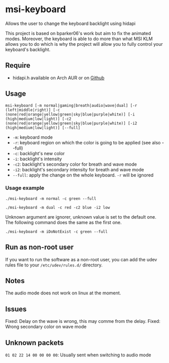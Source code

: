 # msi-keyboard
Allows the user to change the keyboard backlight using hidapi

This project is based on bparker06's work but aim to fix the animated modes. Moreover, the keyboard is able to do more than what MSI KLM allows you to do which is why the project will allow you to fully control your keyboard's backlight.

## Require
* hidapi.h available on Arch AUR or on [Github](https://github.com/signal11/hidapi)

## Usage
```
msi-keyboard [-m normal|gaming|breath|audio|wave|dual] [-r (left|middle|right)] [-c (none|red|orange|yellow|green|sky|blue|purple|white)] [-i (high|medium|low|light)] [-c2 (none|red|orange|yellow|green|sky|blue|purple|white)] [-i2 (high|medium|low|light)] [--full]
```
* `-m`: keyboard mode
* `-r`: keyboard region on which the color is going to be applied (see also --full)
* `-c`: backlight's new color
* `-i`: backlight's intensity
* `-c2`: backlight's secondary color for breath and wave mode
* `-i2`: backlight's secondary intensity for breath and wave mode
* `--full`: apply the change on the whole keyboard. `-r` will be ignored

### Usage example
```
./msi-keyboard -m normal -c green --full
```
```
./msi-keyboard -m dual -c red -c2 blue -i2 low
```
Unknown argument are ignorer, unknown value is set to the default one. The following command does the same as the first one.
```
./msi-keyboard -m iDoNotExist -c green --full
```

## Run as non-root user
If you want to run the software as a non-root user, you can add the udev rules file to your `/etc/udev/rules.d/` directory.

## Notes
The audio mode does not work on linux at the moment.

## Issues
Fixed: Delay on the wave is wrong, this may comme from the delay.
Fixed: Wrong secondary color on wave mode

## Unknown packets
`01 02 22 14 00 00 00 00`: Usually sent when switching to audio mode
